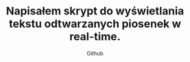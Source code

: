 ---
emoji: "🎵"
thumbnail: "winamp lyrics.png"
title: "Napisałem skrypt do wyświetlania tekstu odtwarzanych piosenek w real-time."
subtitle: "Github"
github: "https://github.com/asdfMaciej/winamp-tekstowo"
weight: 13
---